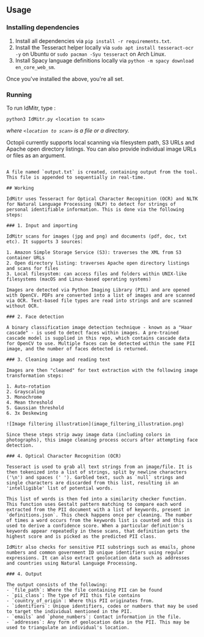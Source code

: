 ## Usage
### Installing dependencies
1. Install all dependencies via `pip install -r requirements.txt`.
2. Install the Tesseract helper locally via `sudo apt install tesseract-ocr -y` on Ubuntu or `sudo pacman -Syu tesseract` on Arch Linux.
3. Install Spacy language definitions locally via `python -m spacy download en_core_web_sm`.

Once you've installed the above, you're all set.

### Running

To run IdMitr, type :

```
python3 IdMitr.py <location to scan>
```
_where `<location to scan>` is a file or a directory._

Octopii currently supports local scanning via filesystem path, S3 URLs and Apache open directory listings. You can also provide individual image URLs or files as an argument.


```

A file named `output.txt` is created, containing output from the tool. This file is appended to sequentially in real-time.

## Working

IdMitr uses Tesseract for Optical Character Recognition (OCR) and NLTK for Natural Language Processing (NLP) to detect for strings of personal identifiable information. This is done via the following steps:

### 1. Input and importing 

IdMitr scans for images (jpg and png) and documents (pdf, doc, txt etc). It supports 3 sources:

1. Amazon Simple Storage Service (S3): traverses the XML from S3 container URLs
2. Open directory listing: traverses Apache open directory listings and scans for files 
3. Local filesystem: can access files and folders within UNIX-like filesystems (macOS and Linux-based operating systems)

Images are detected via Python Imaging Library (PIL) and are opened with OpenCV. PDFs are converted into a list of images and are scanned via OCR. Text-based file types are read into strings and are scanned without OCR.

### 2. Face detection

A binary classification image detection technique - known as a "Haar cascade" - is used to detect faces within images. A pre-trained cascade model is supplied in this repo, which contains cascade data for OpenCV to use. Multiple faces can be detected within the same PII image, and the number of faces detected is returned.

### 3. Cleaning image and reading text

Images are then "cleaned" for text extraction with the following image transformation steps:

1. Auto-rotation
2. Grayscaling
3. Monochrome
4. Mean threshold
5. Gaussian threshold
6. 3x Deskewing

![Image filtering illustration](image_filtering_illustration.png) 

Since these steps strip away image data (including colors in photographs), this image cleaning process occurs after attempting face detection. 

### 4. Optical Character Recognition (OCR)

Tesseract is used to grab all text strings from an image/file. It is then tokenized into a list of strings, split by newline characters ('\n') and spaces (' '). Garbled text, such as `null` strings and single characters are discarded from this list, resulting in an 'intelligible' list of potential words.

This list of words is then fed into a similarity checker function. This function uses Gestalt pattern matching to compare each word extracted from the PII document with a list of keywords, present in `definitions.json`. This check happens once per cleaning. The number of times a word occurs from the keywords list is counted and this is used to derive a confidence score. When a particular definition's keywords appear repeatedly in these scans, that definition gets the highest score and is picked as the predicted PII class.

IdMitr also checks for sensitive PII substrings such as emails, phone numbers and common government ID unique identifiers using regular expressions. It can also extract geolocation data such as addresses and countries using Natural Language Processing.

### 4. Output

The output consists of the following:
- `file_path`: Where the file containing PII can be found
- `pii_class`: The type of PII this file contains
- `country_of_origin`: Where this PII originates from. 
- `identifiers`: Unique identifiers, codes or numbers that may be used to target the individual mentioned in the PII.
- `emails` and `phone_numbers`: Contact information in the file.
- `addresses`: Any form of geolocation data in the PII. This may be used to triangulate an individual's location.
